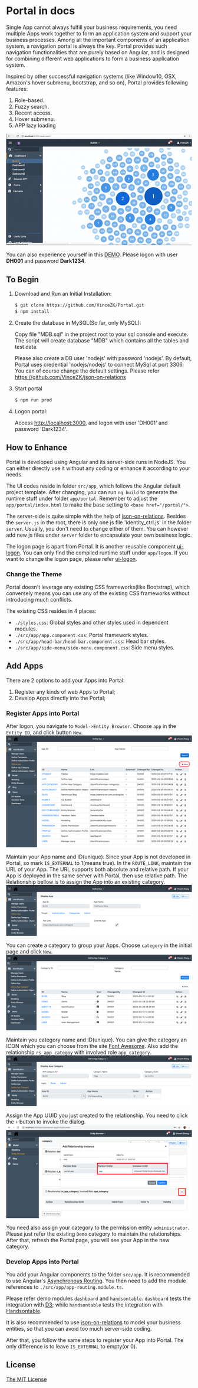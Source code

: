 # Portal in docs
Single App cannot always fulfill your business requirements, 
you need multiple Apps work together to form an application system and support your business processes. 
Among all the important components of an application system, a navigation portal is always the key.
Portal provides such navigation functionalities that are purely based on Angular, 
and is designed for combining different web applications to form a business application system. 

Inspired by other successful navigation systems (like Window10, OSX, Amazon's hover submenu, bootstrap, and so on), 
Portal provides following features:
1. Role-based.
2. Fuzzy search.
3. Recent access.
4. Hover submenu.
5. APP lazy loading  

![Portal Demo](Portal.gif)

You can also experience yourself in this [DEMO](http://darkhouse.com.cn/logon). 
Please logon with user **DH001** and password **Dark1234**.

## To Begin
1. Download and Run an Initial Installation:
   ```bash
   $ git clone https://github.com/VinceZK/Portal.git
   $ npm install
   ```
2. Create the database in MySQL(So far, only MySQL):
 
   Copy file "MDB.sql" in the project root to your sql console and execute.
   The script will create database "MDB" which contains all the tables and test data. 
      
   Please also create a DB user 'nodejs' with password 'nodejs'. 
   By default, Portal uses credential 'nodejs/nodejs' to connect MySql at port 3306. 
   You can of course change the default settings. Please refer <https://github.com/VinceZK/json-on-relations>
  
3. Start portal
   ```bash
   $ npm run prod
   ```
4. Logon portal:

   Access <http://localhost:3000>, and logon with user 'DH001' and password 'Dark1234'.   
  
## How to Enhance
Portal is developed using Angular and its server-side runs in NodeJS. 
You can either directly use it without any coding or enhance it according to your needs. 

The UI codes reside in folder `src/app`, which follows the Angular default project template. 
After changing, you can run `ng build` to generate the runtime stuff under folder `app/portal`.
Remember to adjust the `app/portal/index.html` to make the base setting to `<base href="/portal/">`.

The server-side is quite simple with the help of [json-on-relations](https://github.com/VinceZK/json-on-relations).
Besides the `server.js` in the root, there is only one js file 'identity_ctrl.js' in the folder `server`.
Usually, you don't need to change either of them. You can however add new js files under `server` folder
to encapsulate your own business logic. 

The logon page is apart from Portal. It is another reusable component [ui-logon](https://github.com/VinceZK/Logon).
You can only find the compiled runtime stuff under `app/logon`. 
If you want to change the logon page, please refer [ui-logon](https://github.com/VinceZK/Logon).

### Change the Theme
Portal doesn't leverage any existing CSS frameworks(like Bootstrap), which conversely means you 
can use any of the existing CSS frameworks without introducing much conflicts. 

The existing CSS resides in 4 places:
+ `./styles.css`: Global styles and other styles used in dependent modules.
+ `./src/app/app.component.css`: Portal framework styles.
+ `./src/app/head-bar/head-bar.component.css`: Head bar styles.
+ `./src/app/side-menu/side-menu.component.css`: Side menu styles.

## Add Apps 
There are 2 options to add your Apps into Portal:
1. Register any kinds of web Apps to Portal;
2. Develop Apps directly into the Portal;

### Register Apps into Portal
After logon, you navigate to `Model->Entity Browser`. 
Choose `app` in the `Entity ID`, and click button `New`.
![App List](AppList.png)

Maintain your App name and ID(unique). Since your App is not developed in Portal, 
so mark `IS_EXTERNAL` to 1(means true). In the `ROUTE_LINK`, maintain the URL of your App.
The URL supports both absolute and relative path. 
If your App is deployed in the same server with Portal, then use relative path. 
The Relationship bellow is to assign the App into an existing category.  
![App Detail](AppDetail.png)

You can create a category to group your Apps. Choose `category` in the initial page and click `New`.
![Category List](CategoryList.png)

Maintain you category name and ID(unique). You can give the category an ICON which you can choose
from the site [Font Awesome](https://fontawesome.com/icons?d=gallery&m=free). 
Also add the relationship `rs_app_categoy` with involved role `app_category`.
![Category List](CategoryDetail.png)

Assign the App UUID you just created to the relationship. You need to click the `+` button to invoke the dialog.
![Assign App to Category](CategoryAppAssignment.png)

You need also assign your category to the permission entity `administrator`. 
Please just refer the existing `Demo` category to maintain the relationships.
After that, refresh the Portal page, you will see your App in the new category.

### Develop Apps into Portal
You add your Angular components to the folder `src/app`. It is recommended to use Angular's
[Asynchronous Routing](https://angular.io/guide/router#milestone-6-asynchronous-routing).
You then need to add the module references to `./src/app/app-routing.module.ts`.

Please refer demo modules `dashboard` and `handsontable`. 
`dashboard` tests the integration with [D3](https://d3js.org/); 
while `handsontable` tests the integration with [Handsontable](https://handsontable.com/). 

It is also recommended to use [json-on-relations](https://github.com/VinceZK/json-on-relations)
to model your business entities, so that you can avoid too much server-side coding.

After that, you follow the same steps to register your App into Portal.
The only difference is to leave `IS_EXTERNAL` to empty(or 0).
 
## License
[The MIT License](http://opensource.org/licenses/MIT)
